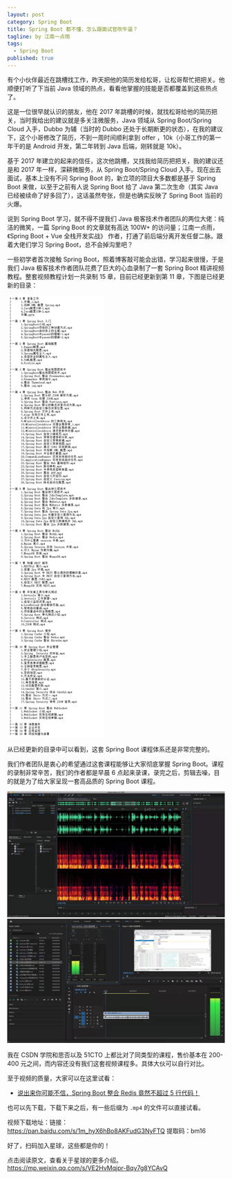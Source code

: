 ```yaml
---
layout: post
category: Spring Boot
title: Spring Boot 都不懂，怎么跟面试官吹牛逼？
tagline: by 江南一点雨
tags: 
  - Spring Boot
published: true
---
```


有个小伙伴最近在跳槽找工作，昨天把他的简历发给松哥，让松哥帮忙把把关。他顺便打听了下当前 Java 领域的热点，看看他掌握的技能是否都覆盖到这些热点了。

<!--more-->

这是一位很早就认识的朋友，他在 2017 年跳槽的时候，就找松哥给他的简历把关，当时我给出的建议就是多关注微服务，Java 领域从 Spring Boot/Spring Cloud 入手，Dubbo 为辅（当时的 Dubbo 还处于长期断更的状态），在我的建议下，这个小哥修改了简历，不到一周时间顺利拿到 offer ，10k（小哥工作的第一年干的是 Android 开发，第二年转到 Java 后端，刚转就是 10k）。

基于 2017 年建立的起来的信任，这次他跳槽，又找我给简历把把关，我的建议还是和 2017 年一样，深耕微服务，从 Spring Boot/Spring Cloud 入手。现在出去面试，基本上没有不问 Spring Boot 的，新立项的项目大多数都是基于 Spring Boot 来做，以至于之前有人说 Spring Boot 给了 Java 第二次生命（其实 Java 已经被续命了好多回了），这话虽然夸张，但是也确实反映了 Spring Boot 当前的火爆。

说到 Spring Boot 学习，就不得不提我们 Java 极客技术作者团队的两位大佬：纯洁的微笑，一篇 Spring Boot 的文章就有高达 100W+ 的访问量；江南一点雨，《Spring Boot + Vue 全栈开发实战》 作者，打通了前后端分离开发任督二脉。跟着大佬们学习 Spring Boot，总不会掉沟里吧？

一些初学者首次接触 Spring Boot，照着博客敲可能会出错，学习起来很慢，于是我们 Java 极客技术作者团队花费了巨大的心血录制了一套 Spring Boot 精讲视频教程。整套视频教程计划一共录制 15 章，目前已经更新到第 11 章，下图是已经更新的目录：

![](/assets/images/2019/java/image_javaboy/boot/65-1.png)

从已经更新的目录中可以看到，这套 Spring Boot 课程体系还是非常完整的。

我们作者团队是衷心的希望通过这套课程能够让大家彻底掌握 Spring Boot。课程的录制非常辛苦，我们的作者都是早晨 6 点起来录课，录完之后，剪辑去噪，目的就是为了给大家呈现一套高品质的 Spring Boot 课程。

![](/assets/images/2019/java/image_javaboy/boot/65-2.jpg)
![](/assets/images/2019/java/image_javaboy/boot/65-3.jpg)

我在 CSDN 学院和思否以及 51CTO 上都比对了同类型的课程，售价基本在 200-400 元之间，而内容还没有我们这套视频课程多。具体大伙可以自行对比。

至于视频的质量，大家可以在这里试看：

- [说出来你可能不信，Spring Boot 整合 Redis 竟然不超过 5 行代码！](https://mp.weixin.qq.com/s/Dh5beETKGV1lJH0F7CbT2A)

也可以先下载，下载下来之后，有一些后缀为 `.mp4` 的文件可以直接试看。

视频下载地址：链接：https://pan.baidu.com/s/1m_hyX6hBo8AKFudG3NyFTQ 提取码：bm16 

好了，扫码加入星球，这些都是你的！

点击阅读原文，查看关于星球的更多介绍。
https://mp.weixin.qq.com/s/VE2HvMqjpr-Bqy7g8YCAvQ
